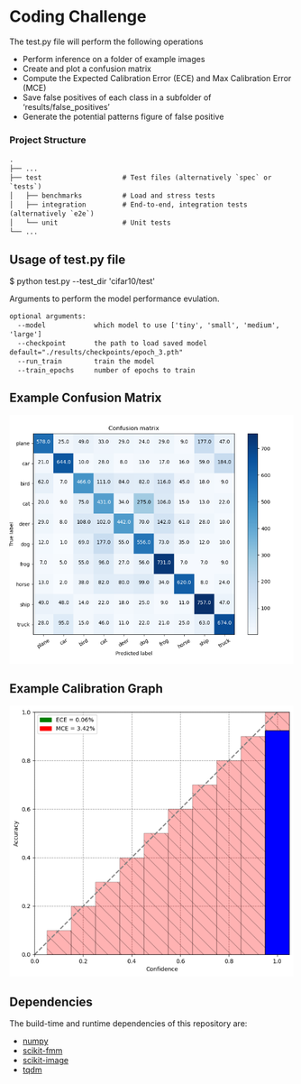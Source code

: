 # Coding Challenge

The test.py file will perform the following operations
* Perform inference on a folder of example images
* Create and plot a confusion matrix
* Compute the Expected Calibration Error (ECE) and Max Calibration Error (MCE)
* Save false positives of each class in a subfolder of ‘results/false_positives’
* Generate the potential patterns figure of false positive
### Project Structure

    .
    ├── ...
    ├── test                    # Test files (alternatively `spec` or `tests`)
    │   ├── benchmarks          # Load and stress tests
    │   ├── integration         # End-to-end, integration tests (alternatively `e2e`)
    │   └── unit                # Unit tests
    └── ...

## Usage of test.py file
$ python test.py --test_dir 'cifar10/test'

Arguments to perform the model performance evulation.
```
optional arguments:
  --model            which model to use ['tiny', 'small', 'medium', 'large']
  --checkpoint       the path to load saved model default="./results/checkpoints/epoch_3.pth"
  --run_train        train the model
  --train_epochs     number of epochs to train
```


## Example Confusion Matrix

![alt text](results/confusion_matrix.png "Confusion Matrix")

## Example Calibration Graph

![alt text](results/calibrated_graph.png "Calibration Graph")

## Dependencies

The build-time and runtime dependencies of this repository are:

* [numpy](http://www.numpy.org/)
* [scikit-fmm](https://github.com/scikit-fmm)
* [scikit-image](https://github.com/scikit-image)
* [tqdm](https://github.com/noamraph/tqdm)
